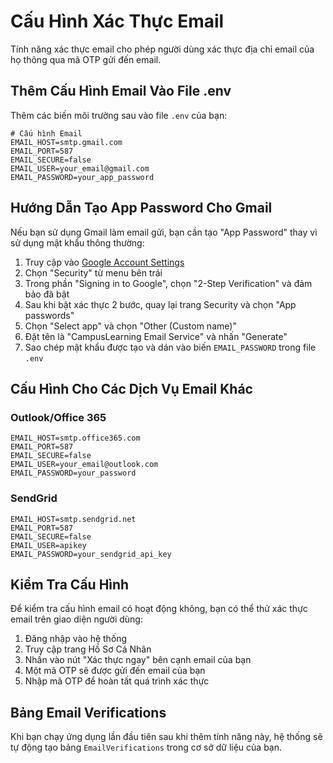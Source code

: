 # Cấu Hình Xác Thực Email

Tính năng xác thực email cho phép người dùng xác thực địa chỉ email của họ thông qua mã OTP gửi đến email.

## Thêm Cấu Hình Email Vào File .env

Thêm các biến môi trường sau vào file `.env` của bạn:

```
# Cấu hình Email
EMAIL_HOST=smtp.gmail.com
EMAIL_PORT=587
EMAIL_SECURE=false
EMAIL_USER=your_email@gmail.com
EMAIL_PASSWORD=your_app_password
```

## Hướng Dẫn Tạo App Password Cho Gmail

Nếu bạn sử dụng Gmail làm email gửi, bạn cần tạo "App Password" thay vì sử dụng mật khẩu thông thường:

1. Truy cập vào [Google Account Settings](https://myaccount.google.com/)
2. Chọn "Security" từ menu bên trái
3. Trong phần "Signing in to Google", chọn "2-Step Verification" và đảm bảo đã bật
4. Sau khi bật xác thực 2 bước, quay lại trang Security và chọn "App passwords"
5. Chọn "Select app" và chọn "Other (Custom name)"
6. Đặt tên là "CampusLearning Email Service" và nhấn "Generate"
7. Sao chép mật khẩu được tạo và dán vào biến `EMAIL_PASSWORD` trong file `.env`

## Cấu Hình Cho Các Dịch Vụ Email Khác

### Outlook/Office 365
```
EMAIL_HOST=smtp.office365.com
EMAIL_PORT=587
EMAIL_SECURE=false
EMAIL_USER=your_email@outlook.com
EMAIL_PASSWORD=your_password
```

### SendGrid
```
EMAIL_HOST=smtp.sendgrid.net
EMAIL_PORT=587
EMAIL_SECURE=false
EMAIL_USER=apikey
EMAIL_PASSWORD=your_sendgrid_api_key
```

## Kiểm Tra Cấu Hình

Để kiểm tra cấu hình email có hoạt động không, bạn có thể thử xác thực email trên giao diện người dùng:

1. Đăng nhập vào hệ thống
2. Truy cập trang Hồ Sơ Cá Nhân
3. Nhấn vào nút "Xác thực ngay" bên cạnh email của bạn
4. Một mã OTP sẽ được gửi đến email của bạn
5. Nhập mã OTP để hoàn tất quá trình xác thực

## Bảng Email Verifications

Khi bạn chạy ứng dụng lần đầu tiên sau khi thêm tính năng này, hệ thống sẽ tự động tạo bảng `EmailVerifications` trong cơ sở dữ liệu của bạn. 